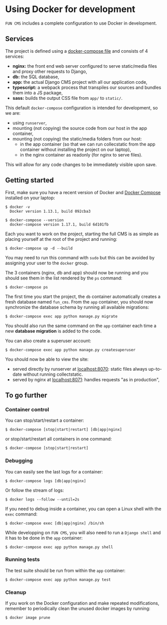 # Using Docker for development

`FUN CMS` includes a complete configuration to use Docker in development.


## Services

The project is defined using a [docker-compose file](../docker-compose.yml) and consists of 4 services:

- **nginx:** the front end web server configured to serve static/media files and proxy other requests to Django,
- **db:** the SQL database,
- **app:** the actual Django CMS project with all our application code,
- **typescript:** a webpack process that transpiles our sources and bundles them into a JS package,
- **sass:** builds the output CSS file from `app/` to `static/`.

This default `docker-compose` configuration is intended for development, so we are:

- using `runserver`,
- mounting (not copying) the source code from our host in the app container,
- mounting (not copying) the static/media folders from our host:
    * in the app container (so that we can run collecstatic from the app container without installing the project on our laptop),
    * in the nginx container as readonly (for nginx to serve files).

This will allow for any code changes to be immediately visible upon save.


## Getting started

First, make sure you have a recent version of Docker and [Docker Compose](https://docs.docker.com/compose/install) installed on your laptop:

    $ docker -v
      Docker version 1.13.1, build 092cba3

    $ docker-compose --version
      docker-compose version 1.17.1, build 6d101fb

Each you want to work on the project, starting the full CMS is as simple as placing yourself at the root of the project and running:

    $ docker-compose up -d --build

You may need to run this command with `sudo` but this can be avoided by assigning your user to the `docker` group.

The 3 containers (nginx, db and app) should now be running and you should see them in the list rendered by the `ps` command:

    $ docker-compose ps

The first time you start the project, the `db` container automatically creates a fresh database named `fun_cms`. From the `app` container, you should now synchronize the database schema by running all available migrations:

    $ docker-compose exec app python manage.py migrate

You should also run the same command on the `app` container each time a new **database migration** is added to the code.

You can also create a superuser account:

    $ docker-compose exec app python manage.py createsuperuser

You should now be able to view the site:

- served directly by runserver at [localhost:8070](http://localhost:8070): static files always up-to-date without running collectstatic.
- served by nginx at [localhost:8071](http://localhost:8071): handles requests "as in production",


## To go further

### Container control

You can stop/start/restart a container:

    $ docker-compose [stop|start|restart] [db|app|nginx]

or stop/start/restart all containers in one command:

    $ docker-compose [stop|start|restart]


### Debugging

You can easily see the last logs for a container:

    $ docker-compose logs [db|app|nginx]

Or follow the stream of logs:

    $ docker logs --follow --until=2s

If you need to debug inside a container, you can open a Linux shell with the `exec` command:

    $ docker-compose exec [db|app|nginx] /bin/sh

While developping on `FUN CMS`, you will also need to run a `Django shell` and it has to be done in the `app` container:

    $ docker-compose exec app python manage.py shell


### Running tests

The test suite should be run from within the `app` container:

    $ docker-compose exec app python manage.py test


### Cleanup

If you work on the Docker configuration and make repeated modifications, remember to periodically clean the unused docker images by running:

    $ docker image prune
